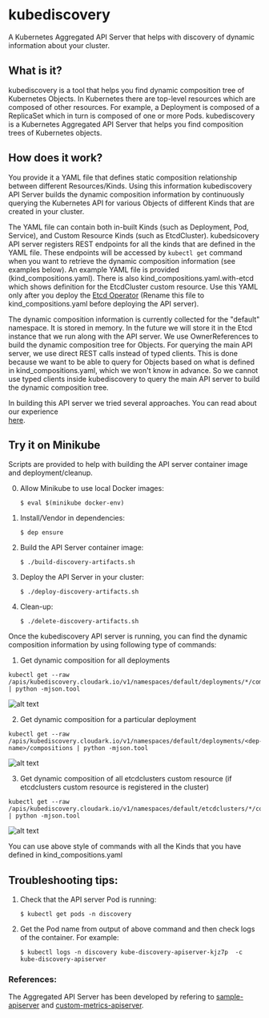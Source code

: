 # kubediscovery

A Kubernetes Aggregated API Server that helps with discovery of dynamic information about your cluster.


## What is it?

kubediscovery is a tool that helps you find dynamic composition tree of Kubernetes Objects. 
In Kubernetes there are top-level resources which are composed of other resources. 
For example, a Deployment is composed of a ReplicaSet which in turn is composed of one or more Pods. 
kubediscovery is a Kubernetes Aggregated API Server that helps you find composition trees of Kubernetes objects.


## How does it work?

You provide it a YAML file that defines static composition relationship between different Resources/Kinds.
Using this information kubediscovery API Server builds the dynamic composition information by 
continuously querying the Kubernetes API for various Objects of different Kinds that are created in your cluster.

The YAML file can contain both in-built Kinds (such as Deployment, Pod, Service), and
Custom Resource Kinds (such as EtcdCluster).
kubedsicovery API server registers REST endpoints for all the kinds that are defined in the YAML file.
These endpoints will be accessed by `kubectl get` command when you want to retrieve the dynamic
composition information (see examples below). An example YAML file is provided (kind_compositions.yaml).
There is also kind_compositions.yaml.with-etcd which shows definition for the EtcdCluster custom resource.
Use this YAML only after you deploy the [Etcd Operator](https://github.com/coreos/etcd-operator)
(Rename this file to kind_compositions.yaml before deploying the API server).

The dynamic composition information is currently collected for the "default" namespace.
It is stored in memory. In the future we will store it in the Etcd instance that we run along with
the API server. We use OwnerReferences to build the dynamic composition tree for Objects.
For querying the main API server, we use direct REST calls instead of typed clients. 
This is done because we want to be able to query for Objects 
based on what is defined in kind_compositions.yaml, which we won't know in advance.
So we cannot use typed clients inside kubediscovery to query the main API server to build the dynamic composition tree.

In building this API server we tried several approaches. You can read about our experience  
[here](https://medium.com/@cloudark/our-journey-in-building-a-kubernetes-aggregated-api-server-29a4f9c1de22).


## Try it on Minikube


Scripts are provided to help with building the API server container image and deployment/cleanup.

0) Allow Minikube to use local Docker images: 

   `$ eval $(minikube docker-env)`

1) Install/Vendor in dependencies:

   `$ dep ensure`

2) Build the API Server container image:

   `$ ./build-discovery-artifacts.sh`

3) Deploy the API Server in your cluster:

   `$ ./deploy-discovery-artifacts.sh`

4) Clean-up:

    `$ ./delete-discovery-artifacts.sh`


Once the kubediscovery API server is running, you can find the dynamic composition information by using following type of commands:


1) Get dynamic composition for all deployments

```
kubectl get --raw /apis/kubediscovery.cloudark.io/v1/namespaces/default/deployments/*/compositions | python -mjson.tool
```

![alt text](https://github.com/cloud-ark/kubediscovery/raw/master/docs/all-deployments.png)


2) Get dynamic composition for a particular deployment

```
kubectl get --raw /apis/kubediscovery.cloudark.io/v1/namespaces/default/deployments/<dep-name>/compositions | python -mjson.tool
```

![alt text](https://github.com/cloud-ark/kubediscovery/raw/master/docs/single-deployment.png)


3) Get dynamic composition of all etcdclusters custom resource (if etcdclusters custom resource is registered in the cluster)

```
kubectl get --raw /apis/kubediscovery.cloudark.io/v1/namespaces/default/etcdclusters/*/compositions | python -mjson.tool
```

![alt text](https://github.com/cloud-ark/kubediscovery/raw/master/docs/etcd-clusters.png)

You can use above style of commands with all the Kinds that you have defined in kind_compositions.yaml


## Troubleshooting tips:

1) Check that the API server Pod is running: 

   `$ kubectl get pods -n discovery`

2) Get the Pod name from output of above command and then check logs of the container.
   For example:

   `$ kubectl logs -n discovery kube-discovery-apiserver-kjz7p  -c kube-discovery-apiserver`


### References:

The Aggregated API Server has been developed by refering to [sample-apiserver](https://github.com/kubernetes/sample-apiserver)
and [custom-metrics-apiserver](https://github.com/kubernetes-incubator/custom-metrics-apiserver).
